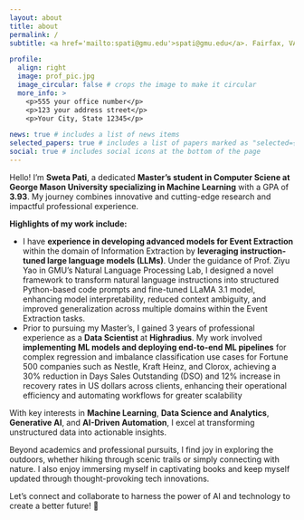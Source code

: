 ```yaml
---
layout: about
title: about
permalink: /
subtitle: <a href='mailto:spati@gmu.edu'>spati@gmu.edu</a>. Fairfax, VA

profile:
  align: right
  image: prof_pic.jpg
  image_circular: false # crops the image to make it circular
  more_info: >
    <p>555 your office number</p>
    <p>123 your address street</p>
    <p>Your City, State 12345</p>

news: true # includes a list of news items
selected_papers: true # includes a list of papers marked as "selected={true}"
social: true # includes social icons at the bottom of the page
---
```


Hello! I’m **Sweta Pati**, a dedicated **Master’s student in Computer Sciene at George Mason University specializing in Machine Learning** with a GPA of **3.93**. My journey combines innovative and cutting-edge research and impactful professional experience.

**Highlights of my work include:**  
- I have **experience in developing advanced models for Event Extraction** within the domain of Information Extraction by **leveraging instruction-tuned large language models (LLMs)**. Under the guidance of  Prof. Ziyu Yao in GMU’s Natural Language Processing Lab, I designed a novel framework to transform natural language instructions into structured Python-based code prompts and fine-tuned LLaMA 3.1 model, enhancing model interpretability, reduced context ambiguity, and improved generalization across multiple domains within the Event Extraction tasks.  
- Prior to pursuing my Master’s, I gained 3 years of professional experience as a **Data Scientist** at **Highradius**. My work involved **implementing ML models and deploying end-to-end ML pipelines** for complex regression and imbalance classification use cases for Fortune 500 companies such as Nestle, Kraft Heinz, and Clorox, achieving a 30% reduction in Days Sales Outstanding (DSO) and 12% increase in recovery rates in US dollars across clients, enhancing their operational efficiency and automating workflows for greater scalability

With key interests in **Machine Learning**, **Data Science and Analytics**, **Generative AI**, and **AI-Driven Automation**, I excel at transforming unstructured data into actionable insights.

Beyond academics and professional pursuits, I find joy in exploring the outdoors, whether hiking through scenic trails or simply connecting with nature. I also enjoy immersing myself in captivating books and keep myself updated through thought-provoking tech innovations.

Let’s connect and collaborate to harness the power of AI and technology to create a better future! 🚀
